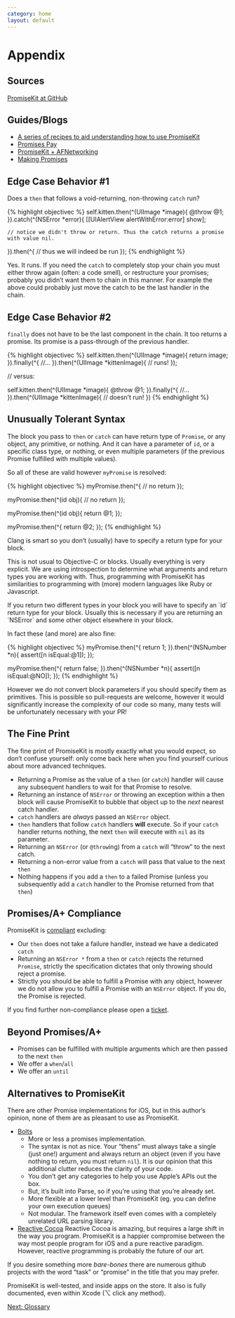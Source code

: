 ```yaml
---
category: home
layout: default
---
```


# Appendix

## Sources

<a href="https://github.com/mxcl/promisekit">PromiseKit at GitHub</a>

## Guides/Blogs

* [A series of recipes to aid understanding how to use PromiseKit](http://philmitchell.github.io/PromiseKit/)
* [Promises Pay](http://blog.popularpays.com/tech/2014/4/28/popular-promises)
* [PromiseKit + AFNetworking](http://oramind.com/promisekit-afnetworking/)
* [Making Promises](https://medium.com/the-traveled-ios-developers-guide/making-promises-417f13da901f)


## Edge Case Behavior #1

Does a `then` that follows a void-returning, non-throwing `catch` run?

{% highlight objectivec %}
self.kitten.then(^(UIImage *image){
    @throw @1;
}).catch(^(NSError *error){
    [[UIAlertView alertWithError:error] show];
    
    // notice we didn't throw or return. Thus the catch returns a promise with value nil.
    
}).then(^{
    // thus we will indeed be run
});
{% endhighlight %}

Yes. It runs. If you need the `catch` to completely stop your chain you must either throw again (often: a code smell), or restructure your promises; probably you didn’t want them to chain in this manner. For example the above could probably just move the catch to be the last handler in the chain.

## Edge Case Behavior #2

`finally` does not have to be the last component in the chain. It too returns a promise. Its promise is a pass-through of the previous handler.

{% highlight objectivec %}
self.kitten.then(^(UIImage *image){
    return image;
}).finally(^{
    //…
}).then(^(UIImage *kittenImage){
    // runs!
});

// versus:

self.kitten.then(^(UIImage *image){
    @throw @1;
}).finally(^{
    //…
}).then(^(UIImage *kittenImage){
    // doesn’t run!
})
{% endhighlight %}


## Unusually Tolerant Syntax

The block you pass to `then` or `catch` can have return type of `Promise`, or any object, any primitive, or nothing. And it can have a parameter of `id`, or a specific class type, or nothing, or even multiple parameters (if the previous Promise fulfilled with multiple values).

So all of these are valid however `myPromise` is resolved:

{% highlight objectivec %}
myPromise.then(^{
    // no return
});

myPromise.then(^(id obj){
    // no return
});

myPromise.then(^(id obj){
    return @1;
});

myPromise.then(^{
    return @2;
});
{% endhighlight %}

Clang is smart so you don’t (usually) have to specify a return type for your block.

This is not usual to Objective-C or blocks. Usually everything is very explicit. We are using introspection to determine what arguments and return types you are working with. Thus, programming with PromiseKit has similarities to programming with (more) modern languages like Ruby or Javascript.

<aside>If you return two different types in your block you will have to specify an `id` return type for your block. Usually this is necessary if you are returning an `NSError` and some other object elsewhere in your block.</aside>

In fact these (and more) are also fine:

{% highlight objectivec %}
myPromise.then(^{
    return 1;
}).then(^(NSNumber *n){
    assert([n isEqual:@1]);
});

myPromise.then(^{
    return false;
}).then(^(NSNumber *n){
    assert([n isEqual:@NO]);
});
{% endhighlight %}

However we do not convert block parameters if you should specify them as primitives. This is possible so pull-requests are welcome, however it would significantly increase the complexity of our code so many, many tests will be unfortunately necessary with your PR!


## The Fine Print

The fine print of PromiseKit is mostly exactly what you would expect, so don’t confuse yourself: only come back here when you find yourself curious about more advanced techniques.

* Returning a Promise as the value of a `then` (or `catch`) handler will cause any subsequent handlers to wait for that Promise to resolve.
* Returning an instance of `NSError` or throwing an exception within a then block will cause PromiseKit to bubble that object up to the *next* nearest catch handler.
* `catch` handlers are *always* passed an `NSError` object.
* `then` handlers that follow `catch` handlers **will** execute. So if your `catch` handler returns nothing, the next `then` will execute with `nil` as its parameter.
* Returning an `NSError` (or `@throw`ing) from a `catch` will “throw” to the next catch.
* Returning a non-error value from a `catch` will pass that value to the next `then`
* Nothing happens if you add a `then` to a failed Promise (unless you subsequently add a `catch` handler to the Promise returned from that `then`)


## Promises/A+ Compliance

PromiseKit is [compliant](http://promisesaplus.com) excluding:

* Our `then` does not take a failure handler, instead we have a dedicated `catch`
* Returning an `NSError *` from a `then` or `catch` rejects the returned `Promise`, strictly the specification dictates that only throwing should reject a promise.
* Strictly you should be able to fulfill a Promise with any object, however we do not allow you to fulfill a Promise with an `NSError` object. If you do, the Promise is rejected.

If you find further non-compliance please open a [ticket](https://github.com/mxcl/PromiseKit/issues/new).


## Beyond Promises/A+

* Promises can be fulfilled with multiple arguments which are then passed to the next `then`
* We offer a `when`/`all`
* We offer an `until`


## Alternatives to PromiseKit

There are other Promise implementations for iOS, but in this author’s opinion, none of them are as pleasant to use as PromiseKit.

* [Bolts](https://github.com/BoltsFramework/Bolts-iOS) 
  * More or less a promises implementation.
  * The syntax is not as nice. Your “thens” must always take a single (just one!) argument and always return an object (even if you have nothing to return, you must return `nil`). It is our opinion that this additional clutter reduces the clarity of your code.
  * You don’t get any categories to help you use Apple’s APIs out the box.
  * But, it’s built into Parse, so if you’re using that you’re already set.
  * More flexible at a lower level than PromiseKit (eg. you can define your own execution queues)
  * Not modular. The framework itself even comes with a completely unrelated URL parsing library.
* [Reactive Cocoa](https://github.com/ReactiveCocoa/ReactiveCocoa) Reactive Cocoa is amazing, but requires a large shift in the way you program. PromiseKit is a happier compromise between the way most people program for iOS and a pure reactive paradigm. However, reactive programming is probably the future of our art.

If you desire something more *bare-bones* there are numerous github projects with the word “task” or “promise” in the title that you may prefer.

PromiseKit is well-tested, and inside apps on the store. It also is fully documented, even within Xcode (⌥ click any method).

<div><a class="pagination" href="/glossary">Next: Glossary</a></div>

